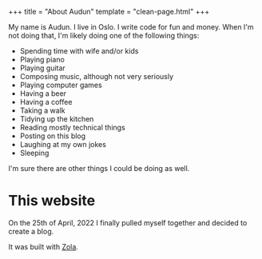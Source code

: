 +++
title = "About Audun"
template = "clean-page.html"
+++

My name is Audun. I live in Oslo. I write code for fun and money.
When I'm not doing that, I'm likely doing one of the following things:

- Spending time with wife and/or kids
- Playing piano
- Playing guitar
- Composing music, although not very seriously
- Playing computer games
- Having a beer
- Having a coffee
- Taking a walk
- Tidying up the kitchen
- Reading mostly technical things
- Posting on this blog
- Laughing at my own jokes
- Sleeping

I'm sure there are other things I could be doing as well.

# This website
On the 25th of April, 2022 I finally pulled myself together and decided to create a blog.

It was built with [Zola](https://www.getzola.org/).
